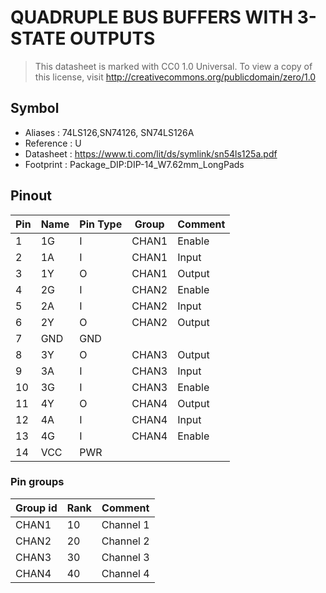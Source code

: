 # QUADRUPLE BUS BUFFERS WITH 3-STATE OUTPUTS

> This datasheet is marked with CC0 1.0
> Universal. To view a copy of this license, visit
> http://creativecommons.org/publicdomain/zero/1.0

## Symbol

* Aliases : 74LS126,SN74126, SN74LS126A
* Reference : U
* Datasheet : https://www.ti.com/lit/ds/symlink/sn54ls125a.pdf
* Footprint : Package_DIP:DIP-14_W7.62mm_LongPads

## Pinout

|Pin|Name|Pin Type|Group|Comment|
|---|---|---|---|---|
|1|1G|I|CHAN1|Enable|
|2|1A|I|CHAN1|Input|
|3|1Y|O|CHAN1|Output|
|4|2G|I|CHAN2|Enable|
|5|2A|I|CHAN2|Input|
|6|2Y|O|CHAN2|Output|
|7|GND|GND|||
|8|3Y|O|CHAN3|Output|
|9|3A|I|CHAN3|Input|
|10|3G|I|CHAN3|Enable|
|11|4Y|O|CHAN4|Output|
|12|4A|I|CHAN4|Input|
|13|4G|I|CHAN4|Enable|
|14|VCC|PWR|||


### Pin groups

|Group id|Rank|Comment|
|---|---|---|
|CHAN1|10|Channel 1|
|CHAN2|20|Channel 2|
|CHAN3|30|Channel 3|
|CHAN4|40|Channel 4|
